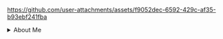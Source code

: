


https://github.com/user-attachments/assets/f9052dec-6592-429c-af35-b93ebf241fba



<details><summary>About Me</summary>

The clip above is from the emulator that still exists here: https://mxoemu.info/ from The Matrix Online, there is a community on Discord for it, as you can see you are still able to load it up and I got superjumping going thanks as well to the contributions of those supporting the emulator.

❤️‍🔥    *heart of fire*

![399530907-63e98967-ba0b-4bd3-a269-bb9eb74a00ca](https://github.com/user-attachments/assets/056a6b47-e072-409b-92a7-341a4549047b)

During this time I made a community website of the many websites I made myself one was called dajwebs.com, it was a social website just for friends and games. I built websites for several gaming communities and contributed to designs to several marketplaces like themeforest, and built mxodreamwarriors.com (A Matrix Online MMO) group, I also played City of Heroes, Villains, and Guild Wars 1 etc. I had custom rendered characters that animated upon each page load in, was pretty cool, I helped set this up I remember was very fun (Unfortunately I guess Sony Online Entertainment dropped the ball or priorities changed I don't know but if anyone knows of a project like this upcoming please let me know I'm interested):

![mxomybettermemories](https://github.com/user-attachments/assets/7af47f42-a7d2-41b8-a405-4e7f244633ab)

Some music I enjoy (the preview below is randomly cycling album artwork when you refresh this page):


[![spotify-github-profile](https://spotify-github-profile.kittinanx.com/api/view?uid=jimdzy&cover_image=true&theme=default&show_offline=false&background_color=430404&interchange=false&bar_color=000000&bar_color_cover=true)](https://open.spotify.com/user/jimdzy)

I've created well over 30+ websites in my lifetime: 
soulsofthefire.com (at one point averaged 1000+ visits a day)
checkeredraven.com (communities for guild wars and neverwinter)
A Saints Row 2 Website for the multiplayer mode run on a community forum utilizing php-bb
www.dajwebs.com and www.thejweb.com were once owned by me as well, jimsbr.com may go live later
the former were based on HTML and I developed them as PHP and HTML websites for friends.
I also utilized several different CMS software, Apache, mySQL, Javascript, and much more usually self-hosting and building them all and either self-hosting them on my own machine or utilizing a friends web-hosting service who lives in the U.K.
There are several more I have worked on... Developers, Developers, Developers! lol 

Anyway,

I met very cool people while playing games I always enjoyed spending time with diverse groups of people, and I went on to work for RockstarGames and Ubisoft in my career before moving on to some other projects outside of gaming (though I still work on things like Overwatch 2 support on Mac in my spare time and am open to any projects like this)...

https://www.easterncustoms.com this was a soft opening with some on-demand store tech at the time, it exists on the waybackmachine but is dissolved.
https://www.20XFive.com was the second LLC / sole proprietorship I paid for and is also now deprecated

The thought process behind it was century-long thinking such as in the Eastern Hemisphere there has been a better focus on low-time preference thinking I feel sometimes, whereas in the West-- it almost seems like maybe culturally we just tend to focus on one thing at once, just culture and communication. 

I have several projects currently I'm dabbling with and own a few domains for now:
https://www.bitcoincookie.com
https://www.sunbirdcomputers.com
https://www.sunbirdcomputer.com
https://www.gamingcomputer.bitcoin (this one does not resolve for most browsers yet it uses [unstoppable domains](https://unstoppabledomains.com/))
Depending on my workload sunbirdcomputer may become operational and propagate through cyberspace
I am a staunch advocate of using [BTCPayServer.org](https://btcpayserver.org/) as an open-source technology to empower individuals

My GitHub includes as well a lot of my backed up homework and then some, I made my own e-mail and I e-mailed all my high school homework to myself, as much as I could or remembered to. 

There are lots of cool readme possibilities, kind of like the old MySpace days when you think about it, 

"It's cool, it's just like a reflection of their personalities." - My High School Basketball Coach.



//In case you were unawares and stumbled upon my readme as a non-dev, learning computer science I highly recommend!  Usually two forward slashes means this is a comment too at the beginning of this line :) 

Now time to sound conceited?
I animated my websites since Swish Max 2, 
Cracked adobe photoshop cs2 before it was free (with the help of some U.K. gamer friends :), 
php-nuke was more aesthetically interesting as a Content Management System in my honest opinion, 
(I better preferred three-column layouts, the whole infinite scroll is too addicting in my honest opinion,
I am apprehensive about the current state of frontend development at this current conjecture in our history, I feel it is too gate-keeped).

In my humble opinion, these are technologies that should be open-sourced, dependent on the product.  I believe this was touched on during a great discussion with Lex Fridman and Pieter Levels and I think I agreed greatly with Pieter on that sentiment: 
https://youtu.be/oFtjKbXKqbg?si=RNYb-qXKW56ps4Vp&t=7014

I also liked Notepad++ on Windows XP, and I learned to Code cash registers in Visual Basic in high school, I always tried to focus, but watch out for those darn CD-ROM drives, 
I guess they make a nice cup holder? :P
</details>

